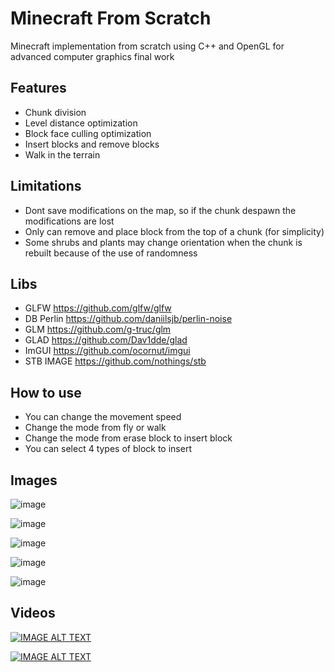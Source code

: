 # Minecraft From Scratch
Minecraft implementation from scratch using C++ and OpenGL for advanced computer graphics final work

## Features

- Chunk division
- Level distance optimization
- Block face culling optimization
- Insert blocks and remove blocks
- Walk in the terrain

## Limitations

- Dont save modifications on the map, so if the chunk despawn the modifications are lost
- Only can remove and place block from the top of a chunk (for simplicity)
- Some shrubs and plants may change orientation when the chunk is rebuilt because of the use of randomness
  
## Libs

- GLFW https://github.com/glfw/glfw
- DB Perlin https://github.com/daniilsjb/perlin-noise
- GLM https://github.com/g-truc/glm
- GLAD https://github.com/Dav1dde/glad
- ImGUI https://github.com/ocornut/imgui
- STB IMAGE https://github.com/nothings/stb

## How to use

- You can change the movement speed
- Change the mode from fly or walk
- Change the mode from erase block to insert block
- You can select 4 types of block to insert

## Images

![image](https://github.com/RodrigoPAml/MinecraftFromScratch/assets/41243039/3a494b12-9efa-416c-8b8e-f54ccd177534)

![image](https://github.com/RodrigoPAml/MinecraftFromScratch/assets/41243039/13497e5e-3c24-4521-ac30-e5465fca9d99)

![image](https://github.com/RodrigoPAml/MinecraftFromScratch/assets/41243039/2b9a911a-8ca1-4413-8ded-ab268cece175)

![image](https://github.com/RodrigoPAml/MinecraftFromScratch/assets/41243039/1493d2ff-4565-46e6-a996-7f6f631ad2c9)

![image](https://github.com/RodrigoPAml/MinecraftFromScratch/assets/41243039/c2c0d13a-424a-429c-9ba3-baf80907a5b3)

## Videos

[![IMAGE ALT TEXT](http://img.youtube.com/vi/M17ZFMCRTgg/0.jpg)](https://www.youtube.com/watch?v=M17ZFMCRTgg "Sample 1")

[![IMAGE ALT TEXT](http://img.youtube.com/vi/duuMi9Sr-a8/0.jpg)](https://www.youtube.com/watch?v=duuMi9Sr-a8 "Sample 2")
